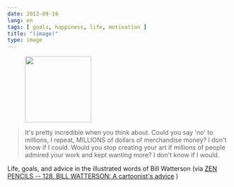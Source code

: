```yaml
---
date: 2013-09-19
lang: en
tags: [ goals, happiness, life, motivation ]
title: "(image)"
type: image
---
```


<figure>
<a
href="https://hugo.ferreira.cc/its-pretty-incredible-when-you-think-about-could/attachment/374/"
rel="attachment"><img
src="/wp-content/uploads/2013/09/tumblr_mtdhgxbkzT1qz82meo1_1280-150x150.jpg"
width="150" height="150" /></a></figure>

> It's pretty incredible when you think about. Could you say 'no' to
> millions, I repeat, MILLIONS of dollars of merchandise money? I don't
> know if I could. Would you stop creating your art if millions of
> people admired your work and kept wanting more? I don't know if I
> would.

Life, goals, and advice in the illustrated words of Bill Watterson (via
[ZEN PENCILS -- 128. BILL WATTERSON: A cartoonist's
advice](http://zenpencils.com/comic/128-bill-watterson-a-cartoonists-advice/)
)

